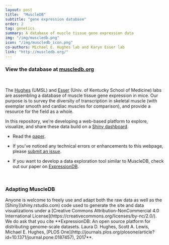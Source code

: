 ```yaml
---
layout: post
title:  "MuscleDB"
subtitle: "gene expression database"
order: 2
tag: genetics
summary: A database of muscle tissue gene expression data
img: "/img/muscledb.png"
icon: "/img/muscledb_icon.png"
co-authors: Michael E. Hughes lab and Karyn Esser lab
link: "http://muscledb.org/"
---
```


### View the database at [muscledb.org](http://muscledb.org/)

<br>

The [Hughes](http://openwetware.org/wiki/HughesLab) (UMSL) and [Esser](http://www.uky.edu/~kaesse2/lab_web_7_2007/SMBL/) (Univ. of Kentucky School of Medicine) labs are assembling a database of muscle tissue gene expression in mice.  Our purpose is to survey the diversity of transcription in skeletal muscle (with exemplar smooth and cardiac muscles for comparison), and provide a resource for the field as a whole.  

In this repository, we’re developing a web-based platform to explore, visualize, and share these data build on a [Shiny dashboard](http://shiny.rstudio.com/).

* Read the [paper](https://elifesciences.org/articles/34613).

* If you've noticed any technical errors or enhancements to this webpage, please [submit an issue](https://github.com/flaneuse/muscle-transcriptome/issues).

* If you want to develop a data exploration tool similar to MuscleDB, check out our paper on [ExpressionDB](http://journals.plos.org/plosone/article?id=10.1371/journal.pone.0187457).

<br>

<h3>Adapting MuscleDB</h3>
Anyone is welcome to freely use and adapt both the raw data as well as the [Shiny](shiny.rstudio.com) code used to generate the site and data visualizations under a [Creative Commons Attribution-NonCommercial 4.0 International License](https://creativecommons.org/licenses/by-nc/2.0/). We do ask that you cite **ExpressionDB: An open source platform for distributing genome-scale datasets.
Laura D. Hughes, Scott A. Lewis, Michael E. Hughes, [PLOS One](http://journals.plos.org/plosone/article?id=10.1371/journal.pone.0187457), 2017**.
